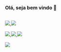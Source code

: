 ### Olá, seja bem vindo 👋
<br>
<div>
  <a href="https://github.com/wanderls">
  <img heigth="180em" src="https://github-readme-stats.vercel.app/api?username=wanderls&show_icons=true&theme=graywhite" />
  <img heigth="180em" src="https://github-readme-stats.vercel.app/api/top-langs/?username=wanderls&layout=compact&theme=graywhite" />
  </a>
</div>
<br>
<div display=inline_block>
  <a href="https://github.com/wanderls">
  <img src="https://img.shields.io/badge/HTML5-E34F26?style=for-the-badge&logo=html5&logoColor=white" />
  <img src="https://img.shields.io/badge/CSS3-1572B6?style=for-the-badge&logo=css3&logoColor=white" />
  <img src="https://img.shields.io/badge/JavaScript-323330?style=for-the-badge&logo=javascript&logoColor=F7DF1E" />
  </a>
</div>
<br>
<div>
  <a href="https://www.linkedin.com/in/wander-luiz-a97773128" target="_blank"><img src="https://img.shields.io/badge/LinkedIn-0077B5?style=for-the-badge&logo=linkedin&logoColor=white" /></a>
</div>
 


<!--
**wanderls/wanderls** is a ✨ _special_ ✨ repository because its `README.md` (this file) appears on your GitHub profile.

Here are some ideas to get you started:

- 🔭 I’m currently working on ...
- 🌱 I’m currently learning ...
- 👯 I’m looking to collaborate on ...
- 🤔 I’m looking for help with ...
- 💬 Ask me about ...
- 📫 How to reach me: ...
- 😄 Pronouns: ...
- ⚡ Fun fact: ...
-->

